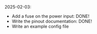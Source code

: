 2025-02-03:
- Add a fuse on the power input: DONE!
- Write the pinout documentation: DONE!
- Write an example config file

